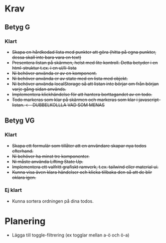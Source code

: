 # Krav

## Betyg G

### Klart
- ~~Skapa en hårdkodad lista med punkter att göra (hitta på egna punkter, dessa skall inte bara vara en text)~~
- ~~Presentera listan på skärmen, helst med lite kontroll. Detta betyder i en html-struktur t.ex. i en ul/li-lista~~
- ~~Ni behöver använda er av en komponent.~~
- ~~Ni behöver använda er av state med en lista med objekt.~~
- ~~Ni behöver använda localStorage så att listan inte börjar om från början varje gång sidan används.~~
- ~~Implementera klickhändelse för att hantera borttagandet av en todo.~~
- ~~Todo markeras som klar på skärmen och markeras som klar i javascript-listan. <-- DUBBELKOLLLA VAD SOM MENAS~~


## Betyg VG

### Klart
- ~~Skapa ett formulär som tillåter att en användare skapar nya todos efterhand.~~
- ~~Ni behöver ha minst tre komponenter.~~
- ~~Ni måste använda Lifting State Up.~~
- ~~Implementera ett valfritt grafiskt ramverk, t.ex. tailwind eller material ui.~~
- ~~Kunna visa även klara händelser och klicka tillbaka den så att de blir oklara igen.~~

### Ej klart
- Kunna sortera ordningen på dina todos.


# Planering
- Lägga till toggle-filtrering (ex togglar mellan a-ö och ö-a)
